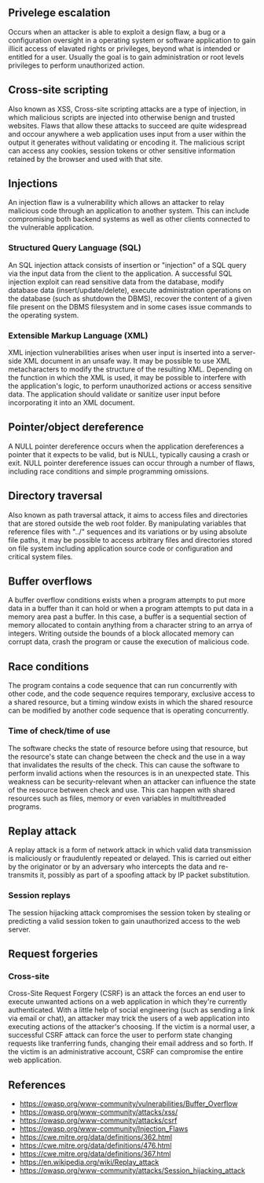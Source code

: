 ## Privelege escalation
Occurs when an attacker is able to exploit a design flaw, a bug or a configuration oversight in a operating system or software application to gain illicit access of elavated rights or privileges, beyond what is intended or entitled for a user. Usually the goal is to gain administration or root levels privileges to perform unauthorized action.

## Cross-site scripting
Also known as XSS, Cross-site scripting attacks are a type of injection, in which malicious scripts are injected into otherwise benign and trusted websites. Flaws that allow these attacks to succeed are quite widespread and occour anywhere a web application uses input from a user within the output it generates without validating or encoding it. The malicious script can access any cookies, session tokens or other sensitive information retained by the browser and used with that site.

## Injections
An injection flaw is a vulnerability which allows an attacker to relay malicious code through an application to another system. This can include compromising both backend systems as well as other clients connected to the vulnerable application.
### Structured Query Language (SQL)
An SQL injection attack consists of insertion or "injection" of a SQL query via the input data from the client to the application. A successful SQL injection exploit can read sensitive data from the database, modify database data (insert/update/delete), execute administration operations on the database (such as shutdown the DBMS), recover the content of a given file present on the DBMS filesystem and in some cases issue commands to the operating system.
### Extensible Markup Language (XML)
XML injection vulnerabilities arises when user input is inserted into a server-side XML document in an unsafe way. It may be possible to use XML metacharacters to modify the structure of the resulting XML. Depending on the function in which the XML is used, it may be possible to interfere with the application's logic, to perform unauthorized actions or access sensitive data. The application should validate or sanitize user input before incorporating it into an XML document.

## Pointer/object dereference
A NULL pointer dereference occurs when the application dereferences a pointer that it expects to be valid, but is NULL, typically causing a crash or exit. NULL pointer dereference issues can occur through a number of flaws, including race conditions and simple programming omissions.

## Directory traversal
Also known as path traversal attack, it aims to access files and directories that are stored outside the web root folder. By manipulating variables that reference files with "../" sequences and its variations or by using absolute file paths, it may be possible to access arbitrary files and directories stored on file system including application source code or configuration and critical system files.

## Buffer overflows
A buffer overflow conditions exists when a program attempts to put more data in a buffer than it can hold or when a program attempts to put data in a memory area past a buffer. In this case, a buffer is a sequential section of memory allocated to contain anything from a character string to an arrya of integers. Writing outside the bounds of a block allocated memory can corrupt data, crash the program or cause the execution of malicious code.

## Race conditions
The program contains a code sequence that can run concurrently with other code, and the code sequence requires temporary, exclusive access to a shared resource, but a timing window exists in which the shared resource can be modified by another code sequence that is operating concurrently.
### Time of check/time of use
The software checks the state of resource before using that resource, but the resource's state can change between the check and the use in a way that invalidates the results of the check. This can cause the software to perform invalid actions when the resources is in an unexpected state. This weakness can be security-relevant when an attacker can influence the state of the resource between check and use. This can happen with shared resources such as files, memory or even variables in multithreaded programs.

## Replay attack
A replay attack is a form of network attack in which valid data transmission is maliciously or fraudulently repeated or delayed. This is carried out either by the originator or by an adversary who intercepts the data and re-transmits it, possibly as part of a spoofing attack by IP packet substitution.
### Session replays
The session hijacking attack compromises the session token by stealing or predicting a valid session token to gain unauthorized access to the web server.


## Request forgeries
### Cross-site
Cross-Site Request Forgery (CSRF) is an attack the forces an end user to execute unwanted actions on a web application in which they're currently authenticated. With a little help of social engineering (such as sending a link via email or chat), an attacker may trick the users of a web application into executing actions of the attacker's choosing. If the victim is a normal user, a successful CSRF attack can force the user to perform state changing requests like tranferring funds, changing their email address and so forth. If the victim is an administrative account, CSRF can compromise the entire web application.

## References
- https://owasp.org/www-community/vulnerabilities/Buffer_Overflow
- https://owasp.org/www-community/attacks/xss/
- https://owasp.org/www-community/attacks/csrf
- https://owasp.org/www-community/Injection_Flaws
- https://cwe.mitre.org/data/definitions/362.html
- https://cwe.mitre.org/data/definitions/476.html
- https://cwe.mitre.org/data/definitions/367.html
- https://en.wikipedia.org/wiki/Replay_attack
- https://owasp.org/www-community/attacks/Session_hijacking_attack
